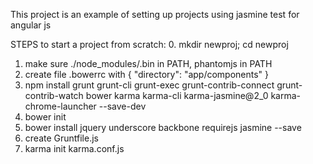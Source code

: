 This project is an example of setting up projects using jasmine test for angular js




STEPS to start a project from scratch:
0. mkdir newproj; cd newproj
1. make sure ./node_modules/.bin in PATH, phantomjs in PATH
2. create file .bowerrc with { "directory": "app/components" }
3. npm install grunt grunt-cli grunt-exec grunt-contrib-connect grunt-contrib-watch bower karma karma-cli karma-jasmine@2_0 karma-chrome-launcher --save-dev
4. bower init
5. bower install jquery underscore backbone requirejs jasmine --save
6. create Gruntfile.js
7. karma init karma.conf.js

